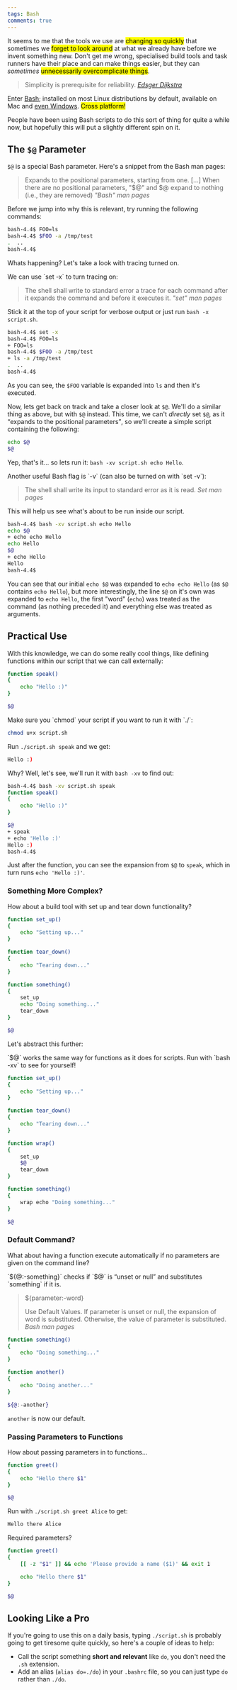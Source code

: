 ```yaml
---
tags: Bash
comments: true
---
```


It seems to me that the tools we use are <mark>changing so quickly</mark> that
sometimes we <mark>forget to look around</mark> at what we already have before
we invent something new.  Don't get me wrong, specialised build tools and task
runners have their place and can make things easier, but they can *sometimes*
<mark>unnecessarily overcomplicate things</mark>.

> Simplicity is prerequisite for reliability. <cite>[Edsger
> Dijkstra][dijkstra]</cite>

Enter [Bash][bash]; installed on most Linux distributions by default, available
on Mac and [even Windows][wsl]. <mark>Cross platform!</mark>

People have been using Bash scripts to do this sort of thing for quite a while
now, but hopefully this will put a slightly different spin on it.

<!-- more -->

The `$@` Parameter
------------------

`$@` is a special Bash parameter. Here's a snippet from the Bash man pages:

> Expands to the positional parameters, starting from one. [...]  When there
> are no positional parameters, "$@" and $@ expand to nothing (i.e., they are
> removed) <cite>"Bash" man pages</cite>

Before we jump into why this is relevant, try running the following commands:

```bash
bash-4.4$ FOO=ls
bash-4.4$ $FOO -a /tmp/test
.  ..
bash-4.4$
```

Whats happening? Let's take a look with tracing turned on.

<aside>
We can use `set -x` to turn tracing on:

> The shell shall write to standard error a trace for each command after it
> expands the command and before it executes it. <cite>"set" man pages</cite>

Stick it at the top of your script for verbose output or just run `bash -x
script.sh`.
</aside>

```bash
bash-4.4$ set -x
bash-4.4$ FOO=ls
+ FOO=ls
bash-4.4$ $FOO -a /tmp/test
+ ls -a /tmp/test
.  ..
bash-4.4$
```

As you can see, the `$FOO` variable is expanded into `ls` and then it's
executed.

Now, lets get back on track and take a closer look at `$@`. We'll do a similar
thing as above, but with `$@` instead. This time, we can't *directly* set `$@`,
as it <q>expands to the positional parameters</q>, so we'll create a simple
script containing the following:

```bash
echo $@
$@
```

Yep, that's it... so lets run it: `bash -xv script.sh echo Hello`.

<aside>
Another useful Bash flag is `-v` (can also be turned on with `set -v`):

> The shell shall write its input to standard error as it is read. <cite>Set
> man pages</cite>

This will help us see what's about to be run inside our script.
</aside>

```bash
bash-4.4$ bash -xv script.sh echo Hello
echo $@
+ echo echo Hello
echo Hello
$@
+ echo Hello
Hello
bash-4.4$
```

You can see that our initial `echo $@` was expanded to `echo echo Hello` (as
`$@` contains `echo Hello`), but more interestingly, the line `$@` on it's own
was expanded to `echo Hello`, the first "word" (`echo`) was treated as the
command (as nothing preceded it) and everything else was treated as arguments.

Practical Use
-------------

With this knowledge, we can do some really cool things, like defining functions
within our script that we can call externally:

```bash
function speak()
{
	echo "Hello :)"
}

$@
```

<aside>
Make sure you `chmod` your script if you want to run it with `./`:

```bash
chmod u+x script.sh
```
</aside>

Run `./script.sh speak` and we get:

```bash
Hello :)
```

Why? Well, let's see, we'll run it with `bash -xv` to find out:

```bash
bash-4.4$ bash -xv script.sh speak
function speak()
{
	echo "Hello :)"
}

$@
+ speak
+ echo 'Hello :)'
Hello :)
bash-4.4$
```

Just after the function, you can see the expansion from `$@` to `speak`, which
in turn runs `echo 'Hello :)'`.

### Something More Complex?

How about a build tool with set up and tear down functionality?

```bash
function set_up()
{
	echo "Setting up..."
}

function tear_down()
{
	echo "Tearing down..."
}

function something()
{
	set_up
	echo "Doing something..."
	tear_down
}

$@
```

Let's abstract this further:

<aside>
`$@` works the same way for functions as it does for scripts.  Run with `bash
-xv` to see for yourself!
</aside>

```bash
function set_up()
{
	echo "Setting up..."
}

function tear_down()
{
	echo "Tearing down..."
}

function wrap()
{
	set_up
	$@
	tear_down
}

function something()
{
	wrap echo "Doing something..."
}

$@
```

### Default Command?

What about having a function execute automatically if no parameters are given
on the command line?

<aside>
`${@:-something}` checks if `$@` is <q>unset or null</q> and substitutes
`something` if it is.

> ${parameter:-word}
>
> Use Default Values.  If parameter is unset or null, the expansion of word is
> substituted.  Otherwise, the value of parameter is substituted. <cite>Bash
> man pages</cite>
</aside>

```bash
function something()
{
	echo "Doing something..."
}

function another()
{
	echo "Doing another..."
}

${@:-another}
```

`another` is now our default.

### Passing Parameters to Functions

How about passing parameters in to functions...

```bash
function greet()
{
	echo "Hello there $1"
}

$@
```

Run with `./script.sh greet Alice` to get:

```bash
Hello there Alice
```

Required parameters?

```bash
function greet()
{
	[[ -z "$1" ]] && echo 'Please provide a name ($1)' && exit 1

	echo "Hello there $1"
}

$@
```

Looking Like a Pro
------------------

If you're going to use this on a daily basis, typing `./script.sh` is
probably going to get tiresome quite quickly, so here's a couple of ideas to
help:

 - Call the script something **short and relevant** like `do`, you don't need the
   `.sh` extension.
 - Add an alias (`alias do=./do`) in your `.bashrc` file, so you can just type
   `do` rather than `./do`.


[dijkstra]: https://en.wikipedia.org/wiki/Edsger_W._Dijkstra
[bash]: https://www.gnu.org/software/bash/
[wsl]: https://docs.microsoft.com/en-us/windows/wsl/about
